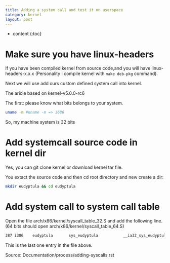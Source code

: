 ```yaml
---
title: Adding a system call and test it on userspace
category: kernel
layout: post
---
```

* content
{:toc}

# Make sure you have linux-headers
If you have been compiled kernel from source code,and you will have linux-headers-x.x.x (Personality i compile kernel with `make deb-pkg` command).

Next we will use add ours custom defined system call into kernel.

The aricle based on kernel-v5.0.0-rc6

The first: please know what bits belongs to your system.

```bash
uname -m #uname -m => i686

```
So, my machine system  is 32 bits

# Add systemcall source code in kernel dir

Yes, you can git clone kernel or download kernel tar file.

You extact the source code and then cd root directory and new create a dir:

```bash
mkdir eudyptula && cd eudyptula
```

# Add system call to system call table
Open the file arch/x86/kernel/syscall_table_32.S and add the following line.
(64 bits should open arch/x86/kernel/syscall_table_64.S)
```bash
387	i386	eudyptula		sys_eudyptula			__ia32_sys_eudyptula

```
This is the last one entry in the file above.

Source: Documentation/process/adding-syscalls.rst

